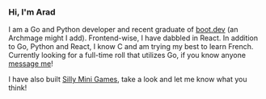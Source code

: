 ### Hi, I'm Arad
I am a Go and Python developer and recent graduate of [boot.dev](https://www.boot.dev/) (an Archmage might I add). Frontend-wise, I have dabbled in React. In addition to Go, Python and React, I know C and am trying my best to learn French. Currently looking for a full-time roll that utilizes Go, if you know anyone [message me](https://www.linkedin.com/in/araddelaram/)!

I have also built [Silly Mini Games](https://www.sillyminigames.com), take a look and let me know what you think!
